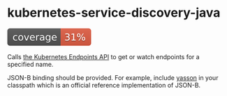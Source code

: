 kubernetes-service-discovery-java
=================================

[![coverage](https://raw.githubusercontent.com/uharaqo/kubernetes-service-discovery-java/badges/jacoco.svg)](https://github.com/uharaqo/kubernetes-service-discovery-java/actions/workflows/build.yml)

Calls [the Kubernetes Endpoints API](https://kubernetes.io/docs/reference/kubernetes-api/service-resources/endpoints-v1/)
to get or watch endpoints for a specified name.

JSON-B binding should be provided. For example, include [yasson](https://projects.eclipse.org/projects/ee4j.yasson)
in your classpath which is an official reference implementation of JSON-B.

